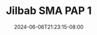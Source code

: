 --- 
title: "Jilbab SMA PAP 1"
description: "video bokeh Jilbab SMA PAP 1 durasi panjang durasi panjang baru"
date: 2024-06-06T21:23:15-08:00
file_code: "sqiiiz798t6q"
draft: false
cover: "14jj388ggrz5a6t3.jpg"
tags: ["Jilbab", "SMA", "PAP", "bokep-indo", "bokep-viral", "bokep-ig"]
length: 132
fld_id: "1482568"
foldername: "AULIA TOBRUT"
categories: ["AULIA TOBRUT"]
views: 0
---